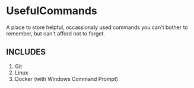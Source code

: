 # UsefulCommands
A place to store helpful, occassionaly used commands you can't bother to remember, but can't afford not to forget.

## INCLUDES ##
1. Git
2. Linux
3. Docker (with Windows Command Prompt)
